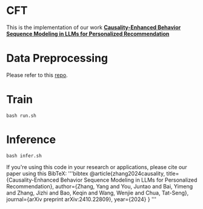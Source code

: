 # CFT
This is the implementation of our work **[Causality-Enhanced Behavior Sequence Modeling in LLMs for Personalized Recommendation](https://arxiv.org/abs/2410.22809)**

# Data Preprocessing 

Please refer to this [repo](https://github.com/SAI990323/DecodingMatters).

# Train
```shell
bash run.sh

```
# Inference 
```shell
bash infer.sh

```

If you're using this code in your research or applications, please cite our paper using this BibTeX:
'''bibtex
@article{zhang2024causality,
  title={Causality-Enhanced Behavior Sequence Modeling in LLMs for Personalized Recommendation},
  author={Zhang, Yang and You, Juntao and Bai, Yimeng and Zhang, Jizhi and Bao, Keqin and Wang, Wenjie and Chua, Tat-Seng},
  journal={arXiv preprint arXiv:2410.22809},
  year={2024}
}
'''

